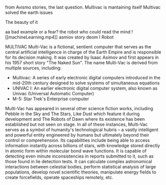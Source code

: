 from Avismo stories, the last question.
Multivac is mantaining itself
Multivac solved the earth issues

The beauty of it

aa bad example or a fear?
the robot who could read the mind
![[machineLearning.mp4]]
asmiov story deom I Robot

MULTIVAC
Multi-Vac is a fictional, sentient computer that serves as the central artificial intelligence in charge of the Earth Empire and is responsible for its decision making. It was created by Isaac Asimov and first appears in his 1957 short story "The Naked Sun". The name Multi-Vac is derived from multiple sources, including:

-   Multivac: A series of early electronic digital computers introduced in the mid-20th century designed to solve systems of simultaneous equations
-   UNIVAC I: An earlier electronic digital computer system, also known as Univac (Universal Automatic Computer)
-   M-5: Star Trek's Enterprise computer

Multi-Vac has appeared in several other science fiction works, including Pebble in the Sky and The Stars, Like Dust which feature it during development and The Robots of Dawn where its existence has been established but not seen on stage. In all of these instances, Multi-Vac serves as a symbol of humanity's technological hubris – a vastly intelligent and powerful entity engineered by humans but ultimately beyond their control or comprehension. Its capabilities include being able to access information instantly across billions of stars, with knowledge stored directly in atomic form within molecular bond wave functions. It is capable of detecting even minute inconsistencies in reports submitted to it, such as those found in lie detection tests. It can calculate complex astronomical interactions between celestial bodies, perform statistical analysis of large populations, develop novel scientific theories, manipulate energy fields to create forcefields, operate spaceships remotely, etc.